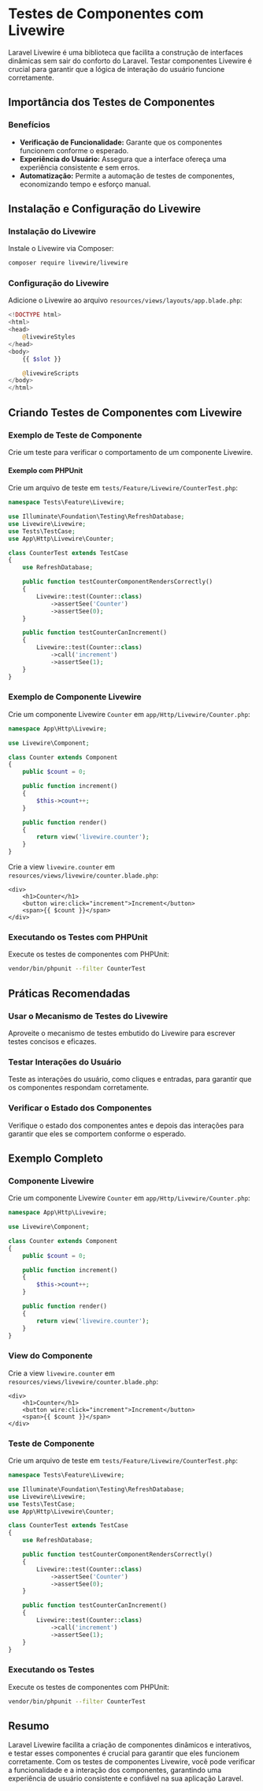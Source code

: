 # Testes de Componentes com Livewire

Laravel Livewire é uma biblioteca que facilita a construção de interfaces dinâmicas sem sair do conforto do Laravel. Testar componentes Livewire é crucial para garantir que a lógica de interação do usuário funcione corretamente.

## Importância dos Testes de Componentes

### Benefícios

- **Verificação de Funcionalidade:** Garante que os componentes funcionem conforme o esperado.
- **Experiência do Usuário:** Assegura que a interface ofereça uma experiência consistente e sem erros.
- **Automatização:** Permite a automação de testes de componentes, economizando tempo e esforço manual.

## Instalação e Configuração do Livewire

### Instalação do Livewire

Instale o Livewire via Composer:

```bash
composer require livewire/livewire
```

### Configuração do Livewire

Adicione o Livewire ao arquivo `resources/views/layouts/app.blade.php`:

```php
<!DOCTYPE html>
<html>
<head>
    @livewireStyles
</head>
<body>
    {{ $slot }}

    @livewireScripts
</body>
</html>
```

## Criando Testes de Componentes com Livewire

### Exemplo de Teste de Componente

Crie um teste para verificar o comportamento de um componente Livewire.

#### Exemplo com PHPUnit

Crie um arquivo de teste em `tests/Feature/Livewire/CounterTest.php`:

```php
namespace Tests\Feature\Livewire;

use Illuminate\Foundation\Testing\RefreshDatabase;
use Livewire\Livewire;
use Tests\TestCase;
use App\Http\Livewire\Counter;

class CounterTest extends TestCase
{
    use RefreshDatabase;

    public function testCounterComponentRendersCorrectly()
    {
        Livewire::test(Counter::class)
            ->assertSee('Counter')
            ->assertSee(0);
    }

    public function testCounterCanIncrement()
    {
        Livewire::test(Counter::class)
            ->call('increment')
            ->assertSee(1);
    }
}
```

### Exemplo de Componente Livewire

Crie um componente Livewire `Counter` em `app/Http/Livewire/Counter.php`:

```php
namespace App\Http\Livewire;

use Livewire\Component;

class Counter extends Component
{
    public $count = 0;

    public function increment()
    {
        $this->count++;
    }

    public function render()
    {
        return view('livewire.counter');
    }
}
```

Crie a view `livewire.counter` em `resources/views/livewire/counter.blade.php`:

```blade
<div>
    <h1>Counter</h1>
    <button wire:click="increment">Increment</button>
    <span>{{ $count }}</span>
</div>
```

### Executando os Testes com PHPUnit

Execute os testes de componentes com PHPUnit:

```bash
vendor/bin/phpunit --filter CounterTest
```

## Práticas Recomendadas

### Usar o Mecanismo de Testes do Livewire

Aproveite o mecanismo de testes embutido do Livewire para escrever testes concisos e eficazes.

### Testar Interações do Usuário

Teste as interações do usuário, como cliques e entradas, para garantir que os componentes respondam corretamente.

### Verificar o Estado dos Componentes

Verifique o estado dos componentes antes e depois das interações para garantir que eles se comportem conforme o esperado.

## Exemplo Completo

### Componente Livewire

Crie um componente Livewire `Counter` em `app/Http/Livewire/Counter.php`:

```php
namespace App\Http\Livewire;

use Livewire\Component;

class Counter extends Component
{
    public $count = 0;

    public function increment()
    {
        $this->count++;
    }

    public function render()
    {
        return view('livewire.counter');
    }
}
```

### View do Componente

Crie a view `livewire.counter` em `resources/views/livewire/counter.blade.php`:

```blade
<div>
    <h1>Counter</h1>
    <button wire:click="increment">Increment</button>
    <span>{{ $count }}</span>
</div>
```

### Teste de Componente

Crie um arquivo de teste em `tests/Feature/Livewire/CounterTest.php`:

```php
namespace Tests\Feature\Livewire;

use Illuminate\Foundation\Testing\RefreshDatabase;
use Livewire\Livewire;
use Tests\TestCase;
use App\Http\Livewire\Counter;

class CounterTest extends TestCase
{
    use RefreshDatabase;

    public function testCounterComponentRendersCorrectly()
    {
        Livewire::test(Counter::class)
            ->assertSee('Counter')
            ->assertSee(0);
    }

    public function testCounterCanIncrement()
    {
        Livewire::test(Counter::class)
            ->call('increment')
            ->assertSee(1);
    }
}
```

### Executando os Testes

Execute os testes de componentes com PHPUnit:

```bash
vendor/bin/phpunit --filter CounterTest
```

## Resumo

Laravel Livewire facilita a criação de componentes dinâmicos e interativos, e testar esses componentes é crucial para garantir que eles funcionem corretamente. Com os testes de componentes Livewire, você pode verificar a funcionalidade e a interação dos componentes, garantindo uma experiência de usuário consistente e confiável na sua aplicação Laravel.
